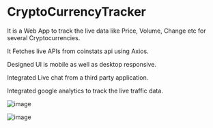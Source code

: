 # CryptoCurrencyTracker

It is a Web App to track the live data like Price, Volume, Change etc for several Cryptocurrencies.

It Fetches live APIs from coinstats api using Axios.

Designed UI is mobile as well as desktop responsive.

Integrated Live chat from a third party application.

Integrated google analytics to track the live traffic data.

![image](https://user-images.githubusercontent.com/106514031/186743808-fa6fe247-73c7-497f-8ff7-e998d774db4b.png)

![image](https://user-images.githubusercontent.com/106514031/186743901-eee0f8d1-d602-4af3-9416-b3df6a3cfe5d.png)
